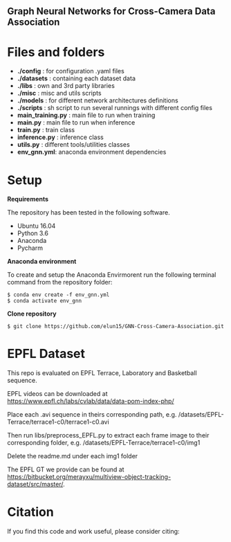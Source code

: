 ## Graph Neural Networks for Cross-Camera Data Association



# Files and folders
* **./config** : for configuration .yaml files
* **./datasets** : containing each dataset data
* **./libs** : own and 3rd party libraries
* **./misc** : misc and utils scripts
* **./models** : for different network architectures definitions
*  **./scripts** : sh script to run several runnings with different config files
* **main_training.py** : main file to run when training
* **main.py** : main file to run when inference
* **train.py** : train class
* **inference.py** : inference class
* **utils.py** : different tools/utilities classes
* **env_gnn.yml**: anaconda environment dependencies


# Setup
**Requirements**

The repository has been tested in the following software.
* Ubuntu 16.04
* Python 3.6
* Anaconda
* Pycharm

**Anaconda environment**

To create and setup the Anaconda Envirmorent run the following terminal command from the repository folder:
```
$ conda env create -f env_gnn.yml
$ conda activate env_gnn
```

**Clone repository**

```
$ git clone https://github.com/elun15/GNN-Cross-Camera-Association.git
```


# EPFL Dataset

This repo is evaluated on EPFL Terrace, Laboratory and Basketball sequence.

EPFL videos can be downloaded at https://www.epfl.ch/labs/cvlab/data/data-pom-index-php/

Place each .avi sequence in theirs corresponding path, e.g. /datasets/EPFL-Terrace/terrace1-c0/terrace1-c0.avi

Then run libs/preprocess_EPFL.py to extract each frame image to their corresponding folder, e.g. /datasets/EPFL-Terrace/terrace1-c0/img1

Delete the readme.md under each img1 folder

The EPFL GT we provide can be found at https://bitbucket.org/merayxu/multiview-object-tracking-dataset/src/master/.

# Citation

If you find this code and work useful, please consider citing:





